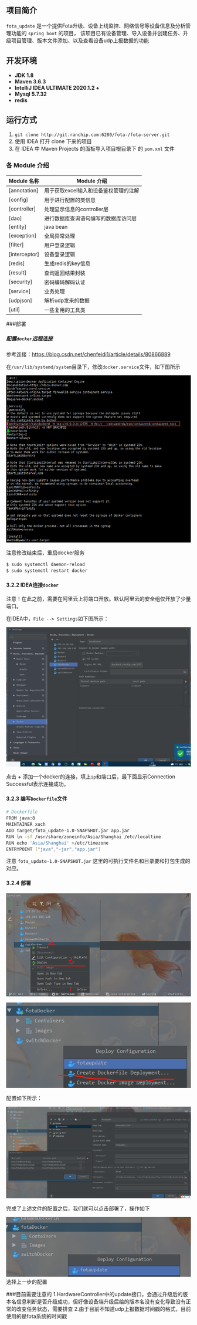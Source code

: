 ## 项目简介
`fota_update` 是一个提供Fota升级、设备上线监控、网络信号等设备信息及分析管理功能的 `spring boot` 的项目，
该项目已有设备管理、导入设备并创建任务、升级项目管理、版本文件添加、以及查看设备udp上报数据的功能

## 开发环境
- **JDK 1.8**
- **Maven 3.6.3**
- **IntelliJ IDEA ULTIMATE 2020.1.2 +** 
- **Mysql 5.7.32**
- **redis**
## 运行方式

1. `git clone http://git.ranchip.com:6280/fota-/fota-server.git`
2. 使用 IDEA 打开 clone 下来的项目
3. 在 IDEA 中 Maven Projects 的面板导入项目根目录下 的 `pom.xml` 文件


### 各 Module 介绍
| Module 名称                                                  | Module 介绍                                                  |
| ------------------------------------------------------------ | ------------------------------------------------------------ |
| [annotation]                                                 | 用于获取excel输入和设备鉴权管理的注解                              |
| [config]                                                     | 用于进行配置的类信息                            |
| [controller]                                                 | 处理显示信息的controller层 |
| [dao]                                                        | 进行数据库查询语句编写的数据库访问层 |
| [entity]                                                     | java bean |
| [exception]                                                  | 全局异常处理                                |
| [filter]                                                     | 用户登录逻辑             |
| [interceptor]                                                | 设备登录逻辑 |
| [redis]                                                      | 生成redis的key信息                        |
| [result]                                                     | 查询返回结果封装                         |
| [security]                                                   | 密码编码解码认证                              |
| [service]                                                    | 业务处理                              |
| [udpjson]                                                    | 解析udp发来的数据 |
| [util]                                                       | 一些复用的工具类    |

###部署


##### 配置`docker`远程连接

参考连接：https://blog.csdn.net/chenfeidi1/article/details/80866889

在`/usr/lib/systemd/system`目录下，修改`docker.service`文件，如下图所示



![](/images/1645409924(1).jpg)

注意修改结束后，重启docker服务

```bash
$ sudo systemctl daemon-reload 
$ sudo systemctl restart docker
```



#### 3.2.2 IDEA连接`docker`

注意！在此之前，需要在阿里云上将端口开放。默认阿里云的安全组仅开放了少量端口。

在IDEA中，`File --> Settings`如下图所示：

![](/images/dockercon.jpg)

点击 + 添加一个docker的连接，填上`ip`和端口后，最下面显示Connection Successful表示连接成功。



#### 3.2.3 编写`Dockerfile`文件

```bash
# Dockerfile
FROM java:8
MAINTAINER xuch
ADD target/fota_update-1.0-SNAPSHOT.jar app.jar
RUN ln -sf /usr/share/zoneinfo/Asia/Shanghai /etc/localtime
RUN echo 'Asia/Shanghai' >/etc/timezone
ENTRYPOINT ["java","-jar","app.jar"]
```

注意 `fota_update-1.0-SNAPSHOT.jar`  这里的可执行文件名和目录要和打包生成的对应。



#### 3.2.4 部署

![](/images/部署1.jpg)



![](/images/部署2.jpg)



配置如下所示：

![](/images/部署3.jpg)

完成了上述文件的配置之后，我们就可以点击部署了，操作如下



![](/images/部署4.jpg)
选择上一步的配置

###目前需要注意的
1.HardwareController中的update接口，会通过升级后的版本名信息判断是否升级成功，但好像设备端升级后给的版本名没有变化导致没有正常的改变任务状态，需要排查
2.由于目前不知道udp上报数据时间戳的格式，目前使用的是fota系统的时间戳